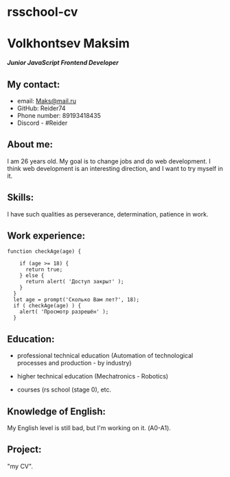 # rsschool-cv 

# **Volkhontsev Maksim**
***Junior JavaScript Frontend Developer***

 ## My contact:

- email: Maks@mail.ru
- GitHub: Reider74
- Phone number: 89193418435
- Discord - #Reider

## About me:

 <p>I am 26 years old. My goal is to change jobs and do web development.  I think web development is an interesting direction, and I want to try myself in it. </p>

## Skills:

I have such qualities as perseverance, determination, patience in work. 

## Work experience:

    function checkAge(age) {

		if (age >= 18) {
		  return true;
		} else {
		  return alert( 'Доступ закрыт' );
		}
	  }
	  let age = prompt('Сколько Вам лет?', 18);
	  if ( checkAge(age) ) {
		alert( 'Просмотр разрешён' );
	  } 



## Education: 

* professional technical education (Automation of technological processes and production - by industry)

* higher technical education (Mechatronics - Robotics)

* courses (rs school (stage 0), etc.

## Knowledge of English:

My English level is still bad, but I'm working on it. (А0-А1).

##  Project:

 "my CV".